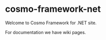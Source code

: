 # cosmo-framework-net
Welcome to Cosmo Framework for .NET site.

For documentation we have wiki pages.
